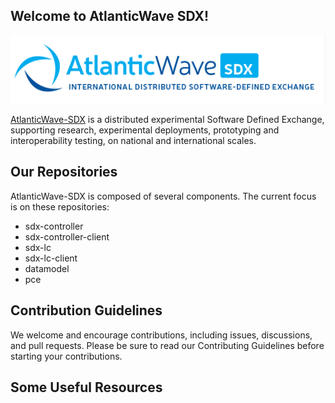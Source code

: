 ## Welcome to AtlanticWave SDX!

![AtlanticWave-SDX logo](/images/AtlanticWave.png)

[AtlanticWave-SDX](https://www.atlanticwave-sdx.net/) is a distributed
experimental Software Defined Exchange, supporting research,
experimental deployments, prototyping and interoperability testing, on
national and international scales.

## Our Repositories

AtlanticWave-SDX is composed of several components. The current focus
is on these repositories:

 * sdx-controller
 * sdx-controller-client
 * sdx-lc 
 * sdx-lc-client
 * datamodel
 * pce

## Contribution Guidelines

We welcome and encourage contributions, including issues, discussions,
and pull requests.  Please be sure to read our Contributing Guidelines
before starting your contributions.

## Some Useful Resources

